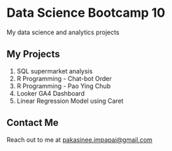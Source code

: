 # Data Science Bootcamp 10
My data science and analytics projects


## My Projects
1. SQL supermarket analysis
2. R Programming - Chat-bot Order
3. R Programming - Pao Ying Chub
4. Looker GA4 Dashboard
5. Linear Regression Model using Caret



## Contact Me
Reach out to me at pakasinee.impapai@gmail.com

